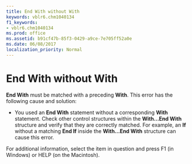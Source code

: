 ```yaml
---
title: End With without With
keywords: vblr6.chm1040134
f1_keywords:
- vblr6.chm1040134
ms.prod: office
ms.assetid: b91cf47b-85f3-0429-a9ce-7e705ff52a0e
ms.date: 06/08/2017
localization_priority: Normal
---
```



# End With without With

 **End With** must be matched with a preceding **With**. This error has the following cause and solution:



- You used an  **End With** statement without a corresponding **With** statement. Check other control structures within the **With...End With** structure and verify that they are correctly matched. For example, an **If** without a matching **End If** inside the **With...End With** structure can cause this error.
    

For additional information, select the item in question and press F1 (in Windows) or HELP (on the Macintosh).

